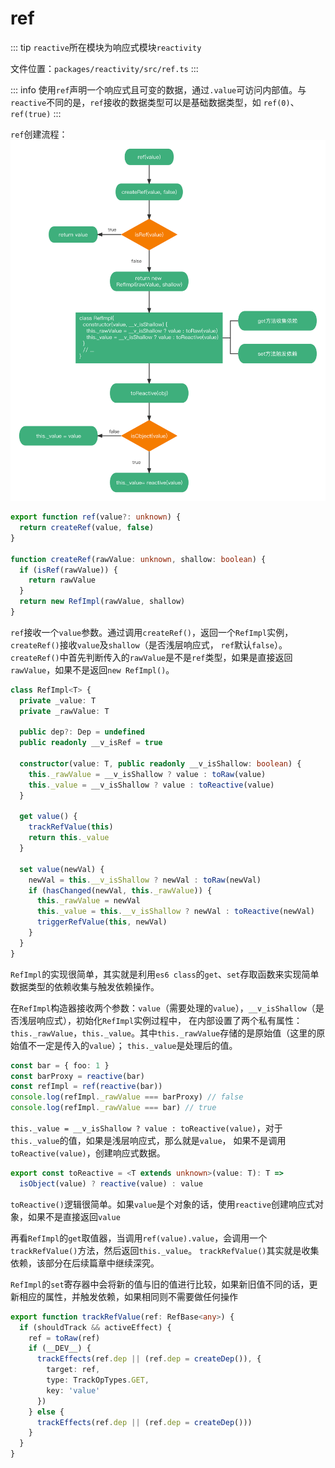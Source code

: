 # ref
::: tip
`reactive`所在模块为响应式模块`reactivity`

文件位置：`packages/reactivity/src/ref.ts`
:::

::: info
使用`ref`声明一个响应式且可变的数据，通过`.value`可访问内部值。与`reactive`不同的是，`ref`接收的数据类型可以是基础数据类型，如
`ref(0)`、`ref(true)`
:::

`ref`创建流程：
![ref流程](../images/ref.png)

```ts
export function ref(value?: unknown) {
  return createRef(value, false)
}

function createRef(rawValue: unknown, shallow: boolean) {
  if (isRef(rawValue)) {
    return rawValue
  }
  return new RefImpl(rawValue, shallow)
}
```

`ref`接收一个`value`参数。通过调用`createRef()`，返回一个`RefImpl`实例，`createRef()`接收`value`及`shallow`（是否浅层响应式，
`ref`默认`false`）。`createRef()`中首先判断传入的`rawValue`是不是`ref`类型，如果是直接返回`rawValue`，如果不是返回`new RefImpl()`。

```ts
class RefImpl<T> {
  private _value: T
  private _rawValue: T

  public dep?: Dep = undefined
  public readonly __v_isRef = true

  constructor(value: T, public readonly __v_isShallow: boolean) {
    this._rawValue = __v_isShallow ? value : toRaw(value)
    this._value = __v_isShallow ? value : toReactive(value)
  }

  get value() {
    trackRefValue(this)
    return this._value
  }

  set value(newVal) {
    newVal = this.__v_isShallow ? newVal : toRaw(newVal)
    if (hasChanged(newVal, this._rawValue)) {
      this._rawValue = newVal
      this._value = this.__v_isShallow ? newVal : toReactive(newVal)
      triggerRefValue(this, newVal)
    }
  }
}
```

`RefImpl`的实现很简单，其实就是利用`es6 class`的`get`、`set`存取函数来实现简单数据类型的依赖收集与触发依赖操作。

在`RefImpl`构造器接收两个参数：`value`（需要处理的`value`），`__v_isShallow`（是否浅层响应式），初始化`RefImpl`实例过程中，
在内部设置了两个私有属性：`this._rawValue`，`this._value`。其中`this._rawValue`存储的是原始值（这里的原始值不一定是传入的`value`）；
`this._value`是处理后的值。

```ts
const bar = { foo: 1 }
const barProxy = reactive(bar)
const refImpl = ref(reactive(bar))
console.log(refImpl._rawValue === barProxy) // false
console.log(refImpl._rawValue === bar) // true
```

`this._value = __v_isShallow ? value : toReactive(value)`，对于`this._value`的值，如果是浅层响应式，那么就是`value`，
如果不是调用`toReactive(value)`，创建响应式数据。

```ts
export const toReactive = <T extends unknown>(value: T): T =>
  isObject(value) ? reactive(value) : value
```

`toReactive()`逻辑很简单。如果`value`是个对象的话，使用`reactive`创建响应式对象，如果不是直接返回`value`

再看`RefImpl`的`get`取值器，当调用`ref(value).value`，会调用一个`trackRefValue()`方法，然后返回`this._value`。
`trackRefValue()`其实就是收集依赖，该部分在后续篇章中继续深究。

`RefImpl`的`set`寄存器中会将新的值与旧的值进行比较，如果新旧值不同的话，更新相应的属性，并触发依赖，如果相同则不需要做任何操作

```ts
export function trackRefValue(ref: RefBase<any>) {
  if (shouldTrack && activeEffect) {
    ref = toRaw(ref)
    if (__DEV__) {
      trackEffects(ref.dep || (ref.dep = createDep()), {
        target: ref,
        type: TrackOpTypes.GET,
        key: 'value'
      })
    } else {
      trackEffects(ref.dep || (ref.dep = createDep()))
    }
  }
}
```
